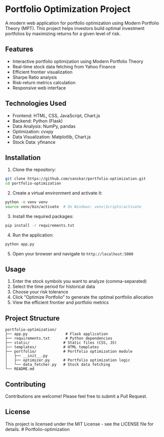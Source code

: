 # Portfolio Optimization Project

A modern web application for portfolio optimization using Modern Portfolio Theory (MPT). This project helps investors build optimal investment portfolios by maximizing returns for a given level of risk.

## Features

- Interactive portfolio optimization using Modern Portfolio Theory
- Real-time stock data fetching from Yahoo Finance
- Efficient frontier visualization
- Sharpe Ratio analysis
- Risk-return metrics calculation
- Responsive web interface

## Technologies Used

- Frontend: HTML, CSS, JavaScript, Chart.js
- Backend: Python (Flask)
- Data Analysis: NumPy, pandas
- Optimization: cvxpy
- Data Visualization: Matplotlib, Chart.js
- Stock Data: yfinance

## Installation

1. Clone the repository:
```bash
git clone https://github.com/sanskar/portfolio-optimization.git
cd portfolio-optimization
```

2. Create a virtual environment and activate it:
```bash
python -m venv venv
source venv/bin/activate  # On Windows: venv\Scripts\activate
```

3. Install the required packages:
```bash
pip install -r requirements.txt
```

4. Run the application:
```bash
python app.py
```

5. Open your browser and navigate to `http://localhost:5000`

## Usage

1. Enter the stock symbols you want to analyze (comma-separated)
2. Select the time period for historical data
3. Choose your risk tolerance
4. Click "Optimize Portfolio" to generate the optimal portfolio allocation
5. View the efficient frontier and portfolio metrics

## Project Structure

```
portfolio-optimization/
├── app.py                 # Flask application
├── requirements.txt       # Python dependencies
├── static/               # Static files (CSS, JS)
├── templates/            # HTML templates
├── portfolio/            # Portfolio optimization module
│   ├── __init__.py
│   ├── optimizer.py      # Portfolio optimization logic
│   └── data_fetcher.py   # Stock data fetching
└── README.md
```

## Contributing

Contributions are welcome! Please feel free to submit a Pull Request.

## License

This project is licensed under the MIT License - see the LICENSE file for details. #   P o r t f o l i o - o p t i m i z a t i o n  
 